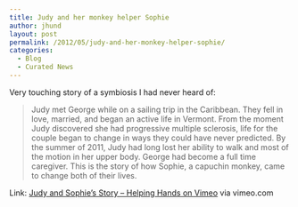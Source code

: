 ```yaml
---
title: Judy and her monkey helper Sophie
author: jhund
layout: post
permalink: /2012/05/judy-and-her-monkey-helper-sophie/
categories:
  - Blog
  - Curated News
---
```

Very touching story of a symbiosis I had never heard of:

> Judy met George while on a sailing trip in the Caribbean. They fell in love, married, and began an active life in Vermont. From the moment Judy discovered she had progressive multiple sclerosis, life for the couple began to change in ways they could have never predicted. By the summer of 2011, Judy had long lost her ability to walk and most of the motion in her upper body. George had become a full time caregiver. This is the story of how Sophie, a capuchin monkey, came to change both of their lives.

Link: [Judy and Sophie&#8217;s Story &#8211; Helping Hands on Vimeo][1] via vimeo.com

 [1]: http://bit.ly/L8wthy